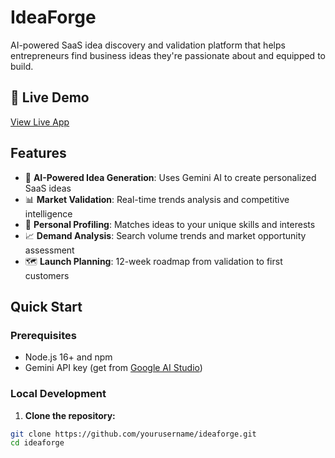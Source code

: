 # IdeaForge

AI-powered SaaS idea discovery and validation platform that helps entrepreneurs find business ideas they're passionate about and equipped to build.

## 🚀 Live Demo

[View Live App](https://your-app-name.netlify.app)

## Features

- 🤖 **AI-Powered Idea Generation**: Uses Gemini AI to create personalized SaaS ideas
- 📊 **Market Validation**: Real-time trends analysis and competitive intelligence  
- 🎯 **Personal Profiling**: Matches ideas to your unique skills and interests
- 📈 **Demand Analysis**: Search volume trends and market opportunity assessment
- 🗺️ **Launch Planning**: 12-week roadmap from validation to first customers

## Quick Start

### Prerequisites
- Node.js 16+ and npm
- Gemini API key (get from [Google AI Studio](https://makersuite.google.com/app/apikey))

### Local Development

1. **Clone the repository:**
```bash
git clone https://github.com/yourusername/ideaforge.git
cd ideaforge